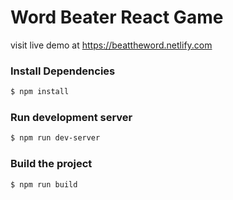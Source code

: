 # Word Beater React Game
visit live demo at <https://beattheword.netlify.com>

### Install Dependencies
```sh
$ npm install 
```

### Run development server
```sh 
$ npm run dev-server
```

### Build the project
```sh
$ npm run build
```
